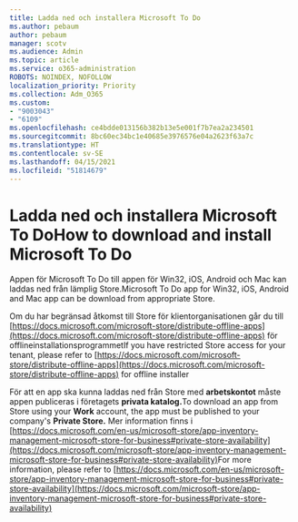 ```yaml
---
title: Ladda ned och installera Microsoft To Do
ms.author: pebaum
author: pebaum
manager: scotv
ms.audience: Admin
ms.topic: article
ms.service: o365-administration
ROBOTS: NOINDEX, NOFOLLOW
localization_priority: Priority
ms.collection: Adm_O365
ms.custom:
- "9003043"
- "6109"
ms.openlocfilehash: ce4bdde013156b382b13e5e001f7b7ea2a234501
ms.sourcegitcommit: 8bc60ec34bc1e40685e3976576e04a2623f63a7c
ms.translationtype: HT
ms.contentlocale: sv-SE
ms.lasthandoff: 04/15/2021
ms.locfileid: "51814679"
---
```

# <a name="how-to-download-and-install-microsoft-to-do"></a><span data-ttu-id="a9e10-102">Ladda ned och installera Microsoft To Do</span><span class="sxs-lookup"><span data-stu-id="a9e10-102">How to download and install Microsoft To Do</span></span>

<span data-ttu-id="a9e10-103">Appen för Microsoft To Do till appen för Win32, iOS, Android och Mac kan laddas ned från lämplig Store.</span><span class="sxs-lookup"><span data-stu-id="a9e10-103">Microsoft To Do app for Win32, iOS, Android and Mac app can be download from appropriate Store.</span></span>

<span data-ttu-id="a9e10-104">Om du har begränsad åtkomst till Store för klientorganisationen går du till [https://docs.microsoft.com/microsoft-store/distribute-offline-apps](https://docs.microsoft.com/microsoft-store/distribute-offline-apps) för offlineinstallationsprogrammet</span><span class="sxs-lookup"><span data-stu-id="a9e10-104">If you have restricted Store access for your tenant, please refer to [https://docs.microsoft.com/microsoft-store/distribute-offline-apps](https://docs.microsoft.com/microsoft-store/distribute-offline-apps) for offline installer</span></span>

<span data-ttu-id="a9e10-105">För att en app ska kunna laddas ned från Store med **arbetskontot** måste appen publiceras i företagets **privata katalog.**</span><span class="sxs-lookup"><span data-stu-id="a9e10-105">To download an app from Store using your **Work** account, the app must be published to your company's **Private Store.**</span></span> <span data-ttu-id="a9e10-106">Mer information finns i [https://docs.microsoft.com/en-us/microsoft-store/app-inventory-management-microsoft-store-for-business#private-store-availability](https://docs.microsoft.com/microsoft-store/app-inventory-management-microsoft-store-for-business#private-store-availability)</span><span class="sxs-lookup"><span data-stu-id="a9e10-106">For more information, please refer to [https://docs.microsoft.com/en-us/microsoft-store/app-inventory-management-microsoft-store-for-business#private-store-availability](https://docs.microsoft.com/microsoft-store/app-inventory-management-microsoft-store-for-business#private-store-availability)</span></span>